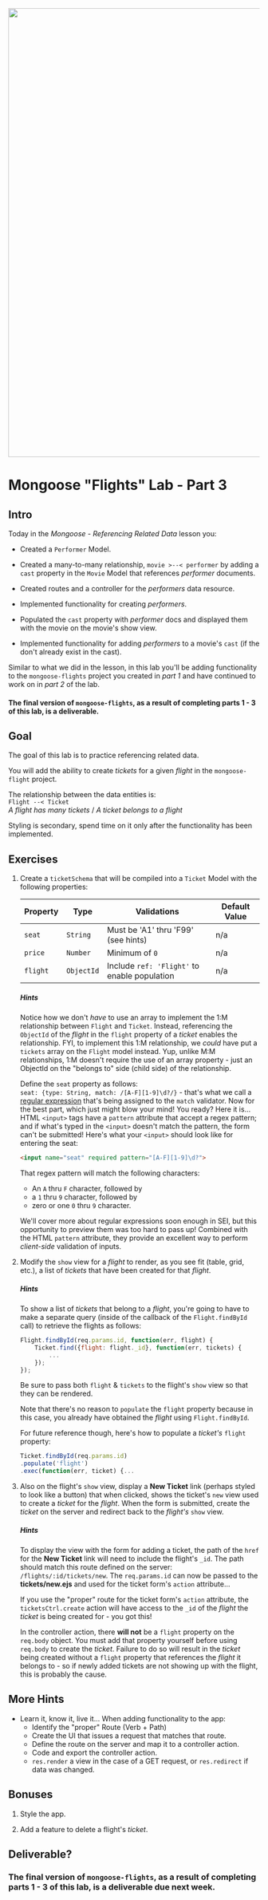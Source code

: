 
<img src="https://i.imgur.com/Y74xxoD.jpg" width="900">

# Mongoose "Flights" Lab - Part 3

## Intro

Today in the _Mongoose - Referencing Related Data_ lesson you:

- Created a `Performer` Model.

- Created a many-to-many relationship, `movie >--< performer` by adding a `cast` property in the `Movie` Model that references _performer_ documents.

- Created routes and a controller for the _performers_ data resource.

- Implemented functionality for creating  _performers_.

- Populated the `cast` property with _performer_ docs and displayed them with the movie on the movie's show view.

- Implemented functionality for adding _performers_ to a movie's `cast` (if the don't already exist in the cast).

Similar to what we did in the lesson, in this lab you'll be adding functionality to the `mongoose-flights` project you created in _part 1_ and have continued to work on in _part 2_ of the lab.

#### The final version of `mongoose-flights`, as a result of completing parts 1 - 3 of this lab, is a deliverable.

## Goal

The goal of this lab is to practice referencing related data.

You will add the ability to create _tickets_ for a given _flight_ in the `mongoose-flight` project.

The relationship between the data entities is:<br>
`Flight --< Ticket`<br>
_A flight has many tickets_ / _A ticket belongs to a flight_

Styling is secondary, spend time on it only after the functionality has been implemented.

## Exercises

1. Create a `ticketSchema` that will be compiled into a `Ticket` Model with the following properties:

	| Property | Type | Validations | Default Value |
	|---|---|---|---|
	| `seat`| `String`| Must be 'A1' thru 'F99' (see hints) | n/a |
	| `price`| `Number`| Minimum of `0` | n/a |
	| `flight`| `ObjectId`| Include `ref: 'Flight'` to enable population | n/a |

	##### Hints
	
	Notice how we don't _have_ to use an array to implement the 1:M relationship between `Flight` and `Ticket`. Instead, referencing the `ObjectId` of the _flight_ in the `flight` property of a _ticket_ enables the relationship. FYI, to implement this 1:M relationship, we _could_ have put a `tickets` array on the `Flight` model instead. Yup, unlike M:M relationships, 1:M doesn't require the use of an array property - just an ObjectId on the "belongs to" side (child side) of the relationship.
	
	Define the `seat` property as follows:<br>`seat: {type: String, match: /[A-F][1-9]\d?/}` - that's what we call a [regular expression](https://en.wikipedia.org/wiki/Regular_expression) that's being assigned to the `match` validator. Now for the best part, which just might blow your mind! You ready?  Here it is... HTML `<input>` tags have a `pattern` attribute that accept a regex pattern; and if what's typed in the `<input>` doesn't match the pattern, the form can't be submitted! Here's what your `<input>` should look like for entering the seat:
	
	```html
	<input name="seat" required pattern="[A-F][1-9]\d?">
	```
	That regex pattern will match the following characters:
	
	- An `A` thru `F` character, followed by
	- a `1` thru `9` character, followed by
	- zero or one `0` thru `9` character.
	
	We'll cover more about regular expressions soon enough in SEI, but this opportunity to preview them was too hard to pass up! Combined with the HTML `pattern` attribute, they provide an excellent way to perform _client-side_ validation of inputs.

2. Modify the `show` view for a _flight_ to render, as you see fit (table, grid, etc.), a list of _tickets_ that have been created for that _flight_.

	##### Hints
	
	To show a list of _tickets_ that belong to a _flight_, you're going to have to make a separate query (inside of the callback of the `Flight.findById` call) to retrieve the flights as follows:
	
	```js
	Flight.findById(req.params.id, function(err, flight) {
	    Ticket.find({flight: flight._id}, function(err, tickets) {
	        ...
	    });
	});
	```
	Be sure to pass both `flight` & `tickets` to the flight's `show` view so that they can be rendered.
	
	Note that there's no reason to `populate` the `flight` property because in this case, you already have obtained the _flight_ using `Flight.findById`.
	
	For future reference though, here's how to populate a _ticket's_ `flight` property:
	
	```js
	Ticket.findById(req.params.id)
	.populate('flight')
	.exec(function(err, ticket) {...
	```

3. Also on the flight's `show` view, display a **New Ticket** link (perhaps styled to look like a button) that when clicked, shows the ticket's `new` view used to create a _ticket_ for the _flight_. When the form is submitted, create the _ticket_ on the server and redirect back to the _flight's_ `show` view.

	##### Hints
	
	To display the view with the form for adding a ticket, the path of the `href` for the **New Ticket** link will need to include the flight's `_id`.  The path should match this route defined on the server:  `/flights/:id/tickets/new`. The `req.params.id` can now be passed to the **tickets/new.ejs** and used for the ticket form's `action` attribute...
	
	If you use the "proper" route for the ticket form's `action` attribute, the `ticketsCtrl.create` action will have access to the `_id` of the _flight_ the _ticket_ is being created for - you got this!
	
	In the controller action, there **will not** be a `flight` property on the `req.body` object. You must add that property yourself before using `req.body` to create the _ticket_. Failure to do so will result in the _ticket_ being created without a `flight` property that references the _flight_ it belongs to - so if newly added tickets are not showing up with the flight, this is probably the cause.
 
## More Hints

- Learn it, know it, live it... When adding functionality to the app:
	- Identify the "proper" Route (Verb + Path)
	- Create the UI that issues a request that matches that route.
	- Define the route on the server and map it to a controller action.
	- Code and export the controller action.
	- `res.render` a view in the case of a GET request, or `res.redirect` if data was changed.

## Bonuses

1. Style the app.

2. Add a feature to delete a flight's _ticket_.

## Deliverable?

### The final version of `mongoose-flights`, as a result of completing parts 1 - 3 of this lab, is a deliverable due next week.